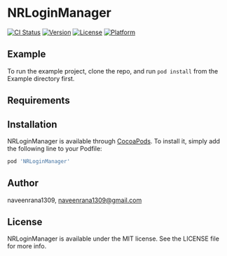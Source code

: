 # NRLoginManager

[![CI Status](https://img.shields.io/travis/naveenrana1309/NRLoginManager.svg?style=flat)](https://travis-ci.org/naveenrana1309/NRLoginManager)
[![Version](https://img.shields.io/cocoapods/v/NRLoginManager.svg?style=flat)](https://cocoapods.org/pods/NRLoginManager)
[![License](https://img.shields.io/cocoapods/l/NRLoginManager.svg?style=flat)](https://cocoapods.org/pods/NRLoginManager)
[![Platform](https://img.shields.io/cocoapods/p/NRLoginManager.svg?style=flat)](https://cocoapods.org/pods/NRLoginManager)

## Example

To run the example project, clone the repo, and run `pod install` from the Example directory first.

## Requirements

## Installation

NRLoginManager is available through [CocoaPods](https://cocoapods.org). To install
it, simply add the following line to your Podfile:

```ruby
pod 'NRLoginManager'
```

## Author

naveenrana1309, naveenrana1309@gmail.com

## License

NRLoginManager is available under the MIT license. See the LICENSE file for more info.
